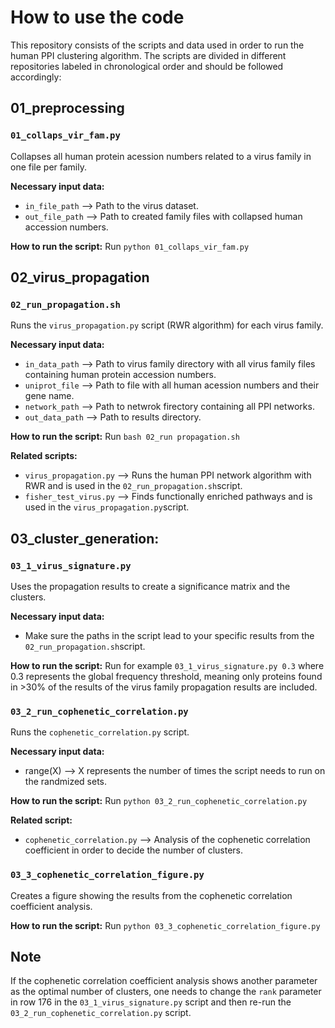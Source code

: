 # How to use the code
This repository consists of the scripts and data used in order to run the human PPI clustering algorithm. The scripts are divided in different repositories labeled in chronological order and should be followed accordingly:

## 01_preprocessing
### `01_collaps_vir_fam.py` 
Collapses all human protein acession numbers related to a virus family in one file per family.

**Necessary input data:**
- `in_file_path` --> Path to the virus dataset. 
- `out_file_path` --> Path to created family files with collapsed human accession numbers. 

**How to run the script:**
 Run `python 01_collaps_vir_fam.py`


## 02_virus_propagation
### `02_run_propagation.sh` 
Runs the `virus_propagation.py` script (RWR algorithm) for each virus family.

**Necessary input data:**
- `in_data_path` --> Path to virus family directory with all virus family files containing human protein accession numbers. 
- `uniprot_file` --> Path to file with all human acession numbers and their gene name. 
- `network_path` --> Path to netwrok firectory containing all PPI networks. 
- `out_data_path` --> Path to results directory. 

**How to run the script:**
Run `bash 02_run propagation.sh`

**Related scripts:**
- `virus_propagation.py` --> Runs the human PPI network algorithm with RWR and is used in the `02_run_propagation.sh`script. 
- `fisher_test_virus.py` --> Finds functionally enriched pathways and is used in the `virus_propagation.py`script.


## 03_cluster_generation:
### `03_1_virus_signature.py` 
Uses the propagation results to create a significance matrix and the clusters.

**Necessary input data:**
- Make sure the paths in the script lead to your specific results from the `02_run_propagation.sh`script.

**How to run the script:**
Run for example `03_1_virus_signature.py 0.3` where 0.3 represents the global frequency threshold, meaning only proteins found in >30% of the results of the virus family propagation results are included. 

### `03_2_run_cophenetic_correlation.py` 
Runs the `cophenetic_correlation.py` script. 

**Necessary input data:**
- range(X) --> X represents the number of times the script needs to run on the randmized sets. 

**How to run the script:** 
Run `python 03_2_run_cophenetic_correlation.py`

**Related script:** 
- `cophenetic_correlation.py` --> Analysis of the cophenetic correlation coefficient in order to decide the number of clusters.

### `03_3_cophenetic_correlation_figure.py`
Creates a figure showing the results from the cophenetic correlation coefficient analysis. 

**How to run the script:** 
Run `python 03_3_cophenetic_correlation_figure.py`

## Note
If the cophenetic correlation coefficient analysis shows another parameter as the optimal number of clusters, one needs to change the `rank` parameter in row 176 in the `03_1_virus_signature.py` script and then re-run the `03_2_run_cophenetic_correlation.py` script. 

